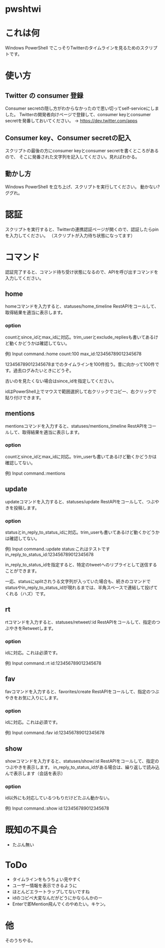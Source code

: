 pwshtwi
=======
# これは何
Windows PowerShell でこっそりTwitterのタイムラインを見るためのスクリプトです。
# 使い方
## Twitter の consumer 登録
Consumer secretの隠し方がわからなかったので思い切ってself-serviceにしました。
Twitterの開発者向けページで登録して、consumer keyとconsumer secretを発番しておいてください。
→ https://dev.twitter.com/apps
## Consumer key、Consumer secretの記入
スクリプトの最後の方にconsumer keyとconsumer secretを書くところがあるので、
そこに発番された文字列を記入してください。見ればわかる。
## 動かし方
Windows PowerShell を立ち上げ、スクリプトを実行してください。
動かない? ググれ。
# 認証
スクリプトを実行すると、Twitterの連携認証ページが開くので、認証したらpinを入力してください。
（スクリプトが入力待ち状態になってます）
# コマンド
認証完了すると、コマンド待ち受け状態になるので、APIを呼び出すコマンドを入力してください。
## home
homeコマンドを入力すると、statuses/home_timeline RestAPIをコールして、取得結果を適当に表示します。
### option
countとsince_idとmax_idに対応。trim_userとexclude_repliesも書いてあるけど動くかどうかは確認してない。

例) Input command.:home count:100 max_id:123456789012345678

123456789012345678までのタイムラインを100件拾う。昔に向かって100件です。過去ログみたいときにどうぞ。

古いのを見たくない場合はsince_idを指定してください。

idはPowerShell上でマウスで範囲選択して右クリックでコピー、右クリックで貼り付けできます。

## mentions
mentionsコマンドを入力すると、statuses/mentions_timeline RestAPIをコールして、取得結果を適当に表示します。
### option
countとsince_idとmax_idに対応。trim_userも書いてあるけど動くかどうかは確認してない。

例) Input command.:mentions

## update
updateコマンドを入力すると、statuses/update RestAPIをコールして、つぶやきを投稿します。
### option
statusとin_reply_to_status_idに対応。trim_userも書いてあるけど動くかどうかは確認してない。

例) Input command.:update status:これはテストです in_reply_to_status_id:123456789012345678

in_reply_to_status_idを指定すると、特定のtweetへのリプライとして送信することができます。

一応、statusにsplitされうる文字列が入っていた場合も、続きのコマンドでstatusやin_reply_to_status_idが現れるまでは、半角スペースで連結して投げてくれる（ハズ）です。

## rt
rtコマンドを入力すると、statuses/retweet/:id RestAPIをコールして、指定のつぶやきをRetweetします。
### option
idに対応。これは必須です。

例) Input command.:rt id:123456789012345678

## fav
favコマンドを入力すると、favorites/create RestAPIをコールして、指定のつぶやきをお気に入りにします。
### option
idに対応。これは必須です。

例) Input command.:fav id:123456789012345678

## show
showコマンドを入力すると、statuses/show/:id RestAPIをコールして、指定のつぶやきを表示します。
in_reply_to_status_idがある場合は、繰り返しで読み込んで表示します（会話を表示）
### option
id以外にも対応しているつもりだけどたぶん動かない。

例) Input command.:show id:123456789012345678

# 既知の不具合
* たぶん無い


# ToDo
* タイムラインをもうちょい見やすく
* ユーザー情報を表示できるように
* ほとんどエラートラップしてないですね
* idのコピペ大変なんだがどうにかならんかのー
* Enterで即Mention飛んでくのやめたい。キケン。

# 他
そのうちやる。
